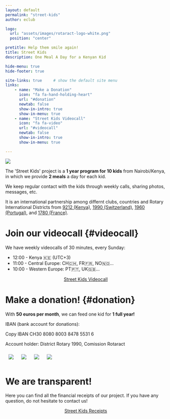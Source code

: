 ```yaml
---
layout: default
permalink: "street-kids"
author: eclub

logo:
  url: "assets/images/rotaract-logo-white.png"
  position: "center"

pretitle: Help them smile again!
title: Street Kids
description: One Meal A Day for a Kenyan Kid

hide-menu: true
hide-footer: true

site-links: true     # show the default site menu
links:
    - name: "Make a Donation"
      icon: "fa fa-hand-holding-heart"
      url: "#donation"
      newtab: false
      show-in-intro: true
      show-in-menu: true
    - name: "Street Kids Videocall"
      icon: "fa fa-video"
      url: "#videocall"
      newtab: false
      show-in-intro: true
      show-in-menu: true

---
```


![]({{site.baseurl}}/assets/images/street-kids/cover.png)

The 'Street Kids' project is a <b>1 year program for 10 kids</b> from Nairobi/Kenya, in which we provide <b>2 meals</b> a day for each kid.

We keep regular contact with the kids through weekly calls, sharing photos, messages, etc.

It is an international partnership among differnt clubs, countries and Rotary International Districts from [9212 (Kenya)](https://fb.com/Rotaract-Club-of-Eco-Warriors-106271138555346), [1990 (Switzerland)](https://rotary1990.ch), [1960 (Portugal)](https://www.rotary1960.org), and [1780 (France)](http://e-rotaract.com).



# Join our videocall {#videocall}

We have weekly videocalls of 30 minutes, every Sunday:
- 12:00 - Kenya 🇰🇪 (UTC+3)
- 11:00 - Central Europe: CH🇨🇭, FR🇫🇷, NO🇳🇴...
- 10:00 - Western Europe: PT🇵🇹, UK🇬🇧...

<p style="text-align: center;">
  <a href="{{site.baseurl}}/street-kids/call" target="_blank" class="button button-primary">
    <i class="fa fa-video fa-lg"></i> Street Kids Videocall
  </a>
</p>



# Make a donation! {#donation}

With <b>50 euros per month</b>, we can feed one kid for <b>1 full year!</b>

IBAN (bank account for donations):

<input id="iban" value="CH30 8080 8003 8478 5531 6" type="text" style="position: fixed; bottom: 0; right: 0; opacity: 0; transform: scale(0);" />
<a onclick="copyEvent('iban')" class="button">
  <i class="fa fa-copy fa-lg"></i> Copy IBAN
</a>
CH30 8080 8003 8478 5531 6 &nbsp;


Account holder: District Rotary 1990, Comission Rotaract

<script>
function copyEvent(id) {
  $("#"+id).select();
  document.execCommand("copy");
}
</script>

<style>
  img.half {
    max-width: 50% !important;
    padding: 10px;
  }

  @media only screen and (max-width:768px) {
    img.half {
      max-width: 100% !important;
    }
  }
</style>

<img class="half" src="{{site.baseurl}}/assets/images/street-kids/pack-1.png">
<img class="half" src="{{site.baseurl}}/assets/images/street-kids/pack-2.png">
<img class="half" src="{{site.baseurl}}/assets/images/street-kids/pack-3.png">
<img class="half" src="{{site.baseurl}}/assets/images/street-kids/pack-4.png">



# We are transparent!

Here you can find all the financial receipts of our project. If you have any question, do not hesitate to contact us!

<p style="text-align: center;">
  <a href="https://www.dropbox.com/sh/iw2gokqs1dj3cig/AAAv_yq9HUx46d1n5YmXcKbha?dl=0" target="_blank" class="button button-success">
    <i class="fab fa-dropbox fa-lg"></i> Street Kids Receipts
  </a>
</p>
